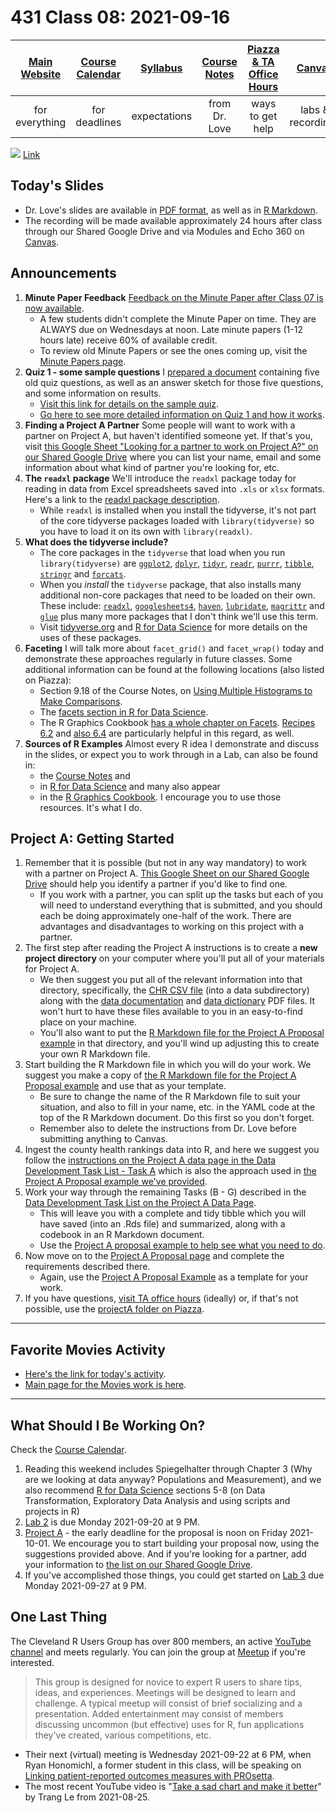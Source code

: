 # 431 Class 08: 2021-09-16

[Main Website](https://thomaselove.github.io/431/) | [Course Calendar](https://thomaselove.github.io/431/calendar.html) | [Syllabus](https://thomaselove.github.io/431-2021-syllabus/) | [Course Notes](https://thomaselove.github.io/431-notes/) | [Piazza & TA Office Hours](https://thomaselove.github.io/431/contact.html) | [Canvas](https://canvas.case.edu) | [Data and Code](https://github.com/THOMASELOVE/431-data)
:-----------: | :--------------: | :----------: | :---------: | :-------------: | :-----------: | :------------:
for everything | for deadlines | expectations | from Dr. Love | ways to get help | labs & recordings | for downloads

![](https://github.com/THOMASELOVE/431-2021/blob/main/classes/class08/images/wilkinson_2021-07-22.PNG) [Link](https://twitter.com/jd_wilko/status/1418245728795860996?s=11)

## Today's Slides

- Dr. Love's slides are available in [PDF format](https://github.com/THOMASELOVE/431-2021/blob/main/classes/class08/431-class08-slides.pdf), as well as in [R Markdown](https://github.com/THOMASELOVE/431-2021/blob/main/classes/class08/431-class08-slides.Rmd).
- The recording will be made available approximately 24 hours after class through our Shared Google Drive and via Modules and Echo 360 on [Canvas](https://canvas.case.edu).

## Announcements

1. **Minute Paper Feedback** [Feedback on the Minute Paper after Class 07 is now available](https://bit.ly/431-2021-min7-feedback).
    - A few students didn't complete the Minute Paper on time. They are ALWAYS due on Wednesdays at noon. Late minute papers (1-12 hours late) receive 60% of available credit.
    - To review old Minute Papers or see the ones coming up, visit the [Minute Papers page](https://github.com/THOMASELOVE/431-2021/tree/main/minutepapers).
2. **Quiz 1 - some sample questions** I [prepared a document](https://github.com/THOMASELOVE/431-2021/blob/main/quizzes/README.md#sample-quiz-five-old-quiz-questions) containing five old quiz questions, as well as an answer sketch for those five questions, and some information on results.
    - [Visit this link for details on the sample quiz](https://github.com/THOMASELOVE/431-2021/blob/main/quizzes/README.md#sample-quiz-five-old-quiz-questions).
    - [Go here to see more detailed information on Quiz 1 and how it works](https://github.com/THOMASELOVE/431-2021/blob/main/quizzes/README.md#getting-help-during-a-quiz).
3. **Finding a Project A Partner** Some people will want to work with a partner on Project A, but haven't identified someone yet. If that's you, visit [this Google Sheet "Looking for a partner to work on Project A?" on our Shared Google Drive](https://docs.google.com/spreadsheets/d/1-aKEffdoEvxZlH65lWLGiONwCkEG0Zn4OtUujp_OBq4/edit?usp=sharing) where you can list your name, email and some information about what kind of partner you're looking for, etc.
4. **The `readxl` package** We'll introduce the `readxl` package today for reading in data from Excel spreadsheets saved into `.xls` or `xlsx` formats. Here's a link to the [readxl package description](https://readxl.tidyverse.org/). 
    - While `readxl` is installed when you install the tidyverse, it's not part of the core tidyverse packages loaded with `library(tidyverse)` so you have to load it on its own with `library(readxl)`.
5. **What does the tidyverse include?** 
    - The core packages in the `tidyverse` that load when you run `library(tidyverse)` are [`ggplot2`](https://ggplot2.tidyverse.org/), [`dplyr`](https://dplyr.tidyverse.org/), [`tidyr`](https://tidyr.tidyverse.org/), [`readr`](https://readr.tidyverse.org/), [`purrr`](https://purrr.tidyverse.org/), [`tibble`](https://tibble.tidyverse.org/), [`stringr`](https://stringr.tidyverse.org/) and [`forcats`](https://forcats.tidyverse.org/).
    - When you *install* the `tidyverse` package, that also installs many additional non-core packages that need to be loaded on their own. These include: [`readxl`](https://readxl.tidyverse.org/), [`googlesheets4`](https://googlesheets4.tidyverse.org/), [`haven`](https://haven.tidyverse.org/), [`lubridate`](https://lubridate.tidyverse.org/), [`magrittr`](https://magrittr.tidyverse.org/) and [`glue`](https://github.com/tidyverse/glue) plus many more packages that I don't think we'll use this term.
    - Visit [tidyverse.org](https://www.tidyverse.org/) and [R for Data Science](https://r4ds.had.co.nz/) for more details on the uses of these packages.
6. **Faceting** I will talk more about `facet_grid()` and `facet_wrap()` today and demonstrate these approaches regularly in future classes. Some additional information can be found at the following locations (also listed on Piazza): 
    - Section 9.18 of the Course Notes, on [Using Multiple Histograms to Make Comparisons](https://thomaselove.github.io/431-notes/NYFS-Study.html?q=face#using-multiple-histograms-to-make-comparisons).
    - The [facets section in R for Data Science](https://r4ds.had.co.nz/data-visualisation.html?q=facets#facets).
    - The R Graphics Cookbook [has a whole chapter on Facets](https://r-graphics.org/chapter-facet). [Recipes 6.2](https://r-graphics.org/recipe-distribution-multi-hist) and [also 6.4](https://r-graphics.org/recipe-distribution-multi-density) are particularly helpful in this regard, as well.
7. **Sources of R Examples** Almost every R idea I demonstrate and discuss in the slides, or expect you to work through in a Lab, can also be found in:
    - the [Course Notes](https://thomaselove.github.io/431-notes/) and 
    - in [R for Data Science](https://r4ds.had.co.nz/) and many also appear 
    - in the [R Graphics Cookbook](https://r-graphics.org/). I encourage you to use those resources. It's what I do.

## Project A: Getting Started

1. Remember that it is possible (but not in any way mandatory) to work with a partner on Project A. [This Google Sheet on our Shared Google Drive](https://docs.google.com/spreadsheets/d/1-aKEffdoEvxZlH65lWLGiONwCkEG0Zn4OtUujp_OBq4/edit?usp=sharing) should help you identify a partner if you'd like to find one. 
    - If you work with a partner, you can split up the tasks but each of you will need to understand everything that is submitted, and you should each be doing approximately one-half of the work. There are advantages and disadvantages to working on this project with a partner.
2. The first step after reading the Project A instructions is to create a **new project directory** on your computer where you'll put all of your materials for Project A.
    - We then suggest you put all of the relevant information into that directory, specifically, the [CHR CSV file](https://www.countyhealthrankings.org/sites/default/files/media/document/analytic_data2021.csv) (into a data subdirectory) along with the [data documentation](https://www.countyhealthrankings.org/sites/default/files/media/document/2021%20Analytic%20Documentation.pdf) and [data dictionary](https://www.countyhealthrankings.org/sites/default/files/media/document/DataDictionary_2021.pdf) PDF files. It won't hurt to have these files available to you in an easy-to-find place on your machine.
    - You'll also want to put the [R Markdown file for the Project A Proposal example](https://thomaselove.github.io/431-2021-projectA/exampleA.html) in that directory, and you'll wind up adjusting this to create your own R Markdown file.
3. Start building the R Markdown file in which you will do your work. We suggest you make a copy of [the R Markdown file for the Project A Proposal example](https://thomaselove.github.io/431-2021-projectA/exampleA.html) and use that as your template. 
    - Be sure to change the name of the R Markdown file to suit your situation, and also to fill in your name, etc. in the YAML code at the top of the R Markdown document. Do this first so you don't forget.
    - Remember also to delete the instructions from Dr. Love before submitting anything to Canvas.
4. Ingest the county health rankings data into R, and here we suggest you follow the [instructions on the Project A data page in the Data Development Task List - Task A](https://thomaselove.github.io/431-2021-projectA/data.html) which is also the approach used in [the Project A Proposal example we've provided](https://thomaselove.github.io/431-2021-projectA/exampleA.html).
5. Work your way through the remaining Tasks (B - G) described in the [Data Development Task List on the Project A Data Page](https://thomaselove.github.io/431-2021-projectA/data.html). 
    - This will leave you with a complete and tidy tibble which you will have saved (into an .Rds file) and summarized, along with a codebook in an R Markdown document. 
    - Use the [Project A proposal example to help see what you need to do](https://thomaselove.github.io/431-2021-projectA/exampleA.html).
6. Now move on to the [Project A Proposal page](https://thomaselove.github.io/431-2021-projectA/proposal.html) and complete the requirements described there. 
    - Again, use the [Project A Proposal Example](https://thomaselove.github.io/431-2021-projectA/exampleA.html) as a template for your work.
7. If you have questions, [visit TA office hours](https://thomaselove.github.io/431/contact.html) (ideally) or, if that's not possible, use the [projectA folder on Piazza](https://piazza.com/case/fall2021/pqhs431).

--------------

## Favorite Movies Activity

- [Here's the link for today's activity](https://github.com/THOMASELOVE/431-2021/blob/main/classes/movies/breakout1.md).
- [Main page for the Movies work is here](https://github.com/THOMASELOVE/431-2021/tree/main/classes/movies).

---------------

## What Should I Be Working On?

Check the [Course Calendar](https://thomaselove.github.io/431/calendar.html).

1. Reading this weekend includes Spiegelhalter through Chapter 3 (Why are we looking at data anyway? Populations and Measurement), and we also recommend [R for Data Science](https://r4ds.had.co.nz/) sections 5-8 (on Data Transformation, Exploratory Data Analysis and using scripts and projects in R)
2. [Lab 2](https://github.com/THOMASELOVE/431-2021/tree/main/labs/lab02) is due Monday 2021-09-20 at 9 PM. 
3. [Project A](https://thomaselove.github.io/431-2021-projectA/) - the early deadline for the proposal is noon on Friday 2021-10-01. We encourage you to start building your proposal now, using the suggestions provided above. And if you're looking for a partner, add your information to [the list on our Shared Google Drive](https://docs.google.com/spreadsheets/d/1-aKEffdoEvxZlH65lWLGiONwCkEG0Zn4OtUujp_OBq4/edit?usp=sharing).
4. If you've accomplished those things, you could get started on [Lab 3](https://github.com/THOMASELOVE/431-2021/tree/main/labs/lab03) due Monday 2021-09-27 at 9 PM.

## One Last Thing

The Cleveland R Users Group has over 800 members, an active [YouTube channel](https://www.youtube.com/channel/UC7C4YZ-9itQW7Nl4RVKDflg) and meets regularly. You can join the group at [Meetup](https://www.meetup.com/Cleveland-UseR-Group/) if you're interested. 

> This group is designed for novice to expert R users to share tips, ideas, and experiences. Meetings will be designed to learn and challenge. A typical meetup will consist of brief socializing and a presentation. Added entertainment may consist of members discussing uncommon (but effective) uses for R, fun applications they've created, various competitions, etc.

- Their next (virtual) meeting is Wednesday 2021-09-22 at 6 PM, when Ryan Honomichl, a former student in this class, will be speaking on [Linking patient-reported outcomes measures with PROsetta](https://www.meetup.com/Cleveland-UseR-Group/events/280072374/). 
- The most recent YouTube video is "[Take a sad chart and make it better](https://www.youtube.com/watch?v=DXuW_cUNPaI)" by Trang Le from 2021-08-25.

